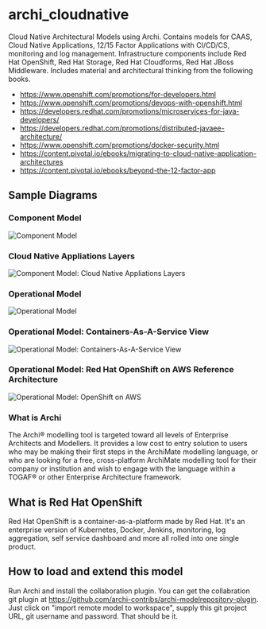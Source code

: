 # archi_cloudnative
Cloud Native Architectural Models using Archi. Contains models for CAAS, Cloud Native Applications, 12/15 Factor Applications with CI/CD/CS, monitoring and log management. Infrastructure components include Red Hat OpenShift, Red Hat Storage, Red Hat Cloudforms, Red Hat JBoss Middleware.  Includes material and architectural thinking from the following books.

* https://www.openshift.com/promotions/for-developers.html
* https://www.openshift.com/promotions/devops-with-openshift.html
* https://developers.redhat.com/promotions/microservices-for-java-developers/
* https://developers.redhat.com/promotions/distributed-javaee-architecture/
* https://www.openshift.com/promotions/docker-security.html
* https://content.pivotal.io/ebooks/migrating-to-cloud-native-application-architectures
* https://content.pivotal.io/ebooks/beyond-the-12-factor-app

## Sample Diagrams
### Component Model
![Component Model](https://github.com/alberttwong/archi_openshift/blob/master/images/Component%20Model.png)

### Cloud Native Appliations Layers
![Component Model: Cloud Native Appliations Layers](https://github.com/alberttwong/archi_openshift/blob/master/images/Component%20Model:%20Cloud%20Native%20Applications%20Layers.png)

### Operational Model
![Operational Model](https://github.com/alberttwong/archi_openshift/blob/master/images/Operational%20Model.png)

### Operational Model: Containers-As-A-Service View
![Operational Model: Containers-As-A-Service View](https://github.com/alberttwong/archi_openshift/blob/master/images/Operational%20Model:%20Containers-as-a-Service%20View.png)

### Operational Model: Red Hat OpenShift on AWS Reference Architecture
![Operational Model: OpenShift on AWS](https://github.com/alberttwong/archi_openshift/blob/master/images/Operational%20Model:%20Data%20Center%20View.png)

### What is Archi
The Archi® modelling tool is targeted toward all levels of Enterprise Architects and Modellers. It provides a low cost to entry solution to users who may be making their first steps in the ArchiMate modelling language, or who are looking for a free, cross-platform ArchiMate modelling tool for their company or institution and wish to engage with the language within a TOGAF® or other Enterprise Architecture framework.

## What is Red Hat OpenShift
Red Hat OpenShift is a container-as-a-platform made by Red Hat.   It's an enterprise version of Kubernetes, Docker, Jenkins, monitoring, log aggregation, self service dashboard and more all rolled into one single product. 

## How to load and extend this model 
Run Archi and install the collaboration plugin.  You can get the collabration git plugin at https://github.com/archi-contribs/archi-modelrepository-plugin.   Just click on "import remote model to workspace", supply this git project URL, git username and password.  That should be it.
